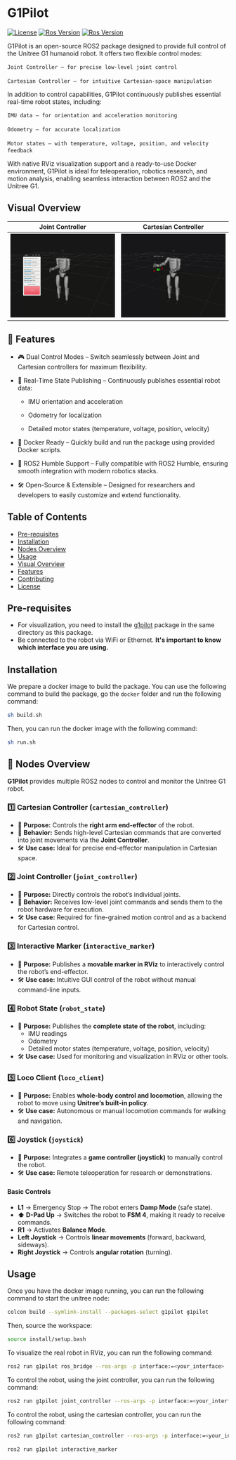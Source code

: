 # G1Pilot

[![License](https://img.shields.io/badge/License-BSD%203--Clause-blue.svg)](
https://opensource.org/licenses/BSD-3-Clause)
[![Ros Version](https://img.shields.io/badge/ROS1-Noetic-red)](
https://docs.ros.org/en/noetic/index.html)
[![Ros Version](https://img.shields.io/badge/ROS2-Humble-green)](
https://docs.ros.org/en/humble/index.html)

G1Pilot is an open-source ROS2 package designed to provide full control of the Unitree G1 humanoid robot.
It offers two flexible control modes:

    Joint Controller – for precise low-level joint control

    Cartesian Controller – for intuitive Cartesian-space manipulation

In addition to control capabilities, G1Pilot continuously publishes essential real-time robot states, including:

    IMU data – for orientation and acceleration monitoring

    Odometry – for accurate localization

    Motor states – with temperature, voltage, position, and velocity feedback

With native RViz visualization support and a ready-to-use Docker environment, G1Pilot is ideal for teleoperation, robotics research, and motion analysis, enabling seamless interaction between ROS2 and the Unitree G1.


## Visual Overview
| **Joint Controller** | **Cartesian Controller** |
|---------------------|--------------------|
| <img src="https://github.com/hucebot/g1pilot/blob/main/images/joint_controller.gif" alt="Static Sensors" width="400"> | <img src="https://github.com/hucebot/g1pilot/blob/main/images/cartesian_controller.gif" alt="Moving Sensors" width="400"> |

## 🚀 Features
- 🎮 Dual Control Modes – Switch seamlessly between Joint and Cartesian controllers for maximum flexibility.

- 📡 Real-Time State Publishing – Continuously publishes essential robot data:

    - IMU orientation and acceleration

    - Odometry for localization

    - Detailed motor states (temperature, voltage, position, velocity)

- 🐳 Docker Ready – Quickly build and run the package using provided Docker scripts.

- 🔄 ROS2 Humble Support – Fully compatible with ROS2 Humble, ensuring smooth integration with modern robotics stacks.

- 🛠️ Open-Source & Extensible – Designed for researchers and developers to easily customize and extend functionality.

## Table of Contents
- [Pre-requisites](#pre-requisites)
- [Installation](#installation)
- [Nodes Overview](#-nodes-overview)
- [Usage](#usage)
- [Visual Overview](#visual-overview)
- [Features](#-features)
- [Contributing](#contributing)
- [License](#license)

## Pre-requisites
- For visualization, you need to install the [g1pilot](https://github.com/hucebot/g1pilot) package in the same directory as this package.
- Be connected to the robot via WiFi or Ethernet. **It's important to know which interface you are using.**

## Installation
We prepare a docker image to build the package. You can use the following command to build the package, go the `docker` folder and run the following command:

```bash
sh build.sh
```

Then, you can run the docker image with the following command:

```bash
sh run.sh
```

## 🧠 Nodes Overview

**G1Pilot** provides multiple ROS2 nodes to control and monitor the Unitree G1 robot.  

### 1️⃣ Cartesian Controller (`cartesian_controller`)  
- 🎯 **Purpose:** Controls the **right arm end-effector** of the robot.  
- 🔄 **Behavior:** Sends high-level Cartesian commands that are converted into joint movements via the **Joint Controller**.  
- 🛠️ **Use case:** Ideal for precise end-effector manipulation in Cartesian space.  

### 2️⃣ Joint Controller (`joint_controller`)  
- 🎯 **Purpose:** Directly controls the robot’s individual joints.  
- 🔄 **Behavior:** Receives low-level joint commands and sends them to the robot hardware for execution.  
- 🛠️ **Use case:** Required for fine-grained motion control and as a backend for Cartesian control.  

### 3️⃣ Interactive Marker (`interactive_marker`)  
- 🎯 **Purpose:** Publishes a **movable marker in RViz** to interactively control the robot’s end-effector.  
- 🛠️ **Use case:** Intuitive GUI control of the robot without manual command-line inputs.  

### 4️⃣ Robot State (`robot_state`)  
- 🎯 **Purpose:** Publishes the **complete state of the robot**, including:  
  - IMU readings  
  - Odometry  
  - Detailed motor states (temperature, voltage, position, velocity)  
- 🛠️ **Use case:** Used for monitoring and visualization in RViz or other tools.  

### 5️⃣ Loco Client (`loco_client`)  
- 🎯 **Purpose:** Enables **whole-body control and locomotion**, allowing the robot to move using **Unitree’s built-in policy**.  
- 🛠️ **Use case:** Autonomous or manual locomotion commands for walking and navigation.  

### 6️⃣ Joystick (`joystick`)  
- 🎯 **Purpose:** Integrates a **game controller (joystick)** to manually control the robot.  
- 🛠️ **Use case:** Remote teleoperation for research or demonstrations.  

#### **Basic Controls**
- **L1** → Emergency Stop → The robot enters **Damp Mode** (safe state).
- **⬆️ D-Pad Up** → Switches the robot to **FSM 4**, making it ready to receive commands.
- **R1** → Activates **Balance Mode**.
- **Left Joystick** → Controls **linear movements** (forward, backward, sideways).
- **Right Joystick** → Controls **angular rotation** (turning).

## Usage
Once you have the docker image running, you can run the following command to start the unitree node:

```bash
colcon build --symlink-install --packages-select g1pilot g1pilot
````

Then, source the workspace:

```bash
source install/setup.bash
```
To visualize the real robot in RViz, you can run the following command:

```bash
ros2 run g1pilot ros_bridge --ros-args -p interface:=<your_interface>
```

To control the robot, using the joint controller, you can run the following command:
```bash
ros2 run g1pilot joint_controller --ros-args -p interface:=<your_interface>
```
To control the robot, using the cartesian controller, you can run the following command:
```bash
ros2 run g1pilot cartesian_controller --ros-args -p interface:=<your_interface>
```
```bash
ros2 run g1pilot interactive_marker
```

